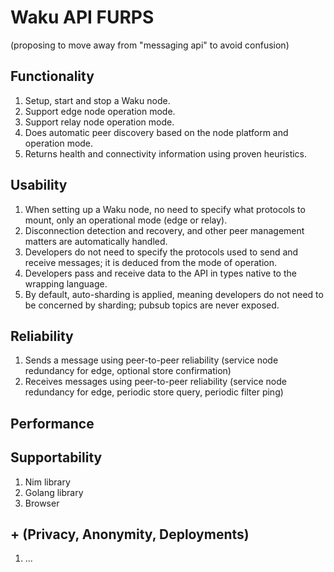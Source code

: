 # Waku API FURPS

(proposing to move away from "messaging api" to avoid confusion)

## Functionality

1. Setup, start and stop a Waku node.
2. Support edge node operation mode.
3. Support relay node operation mode.
4. Does automatic peer discovery based on the node platform and operation mode.
5. Returns health and connectivity information using proven heuristics.

## Usability

1. When setting up a Waku node, no need to specify what protocols to mount, only an operational mode (edge or relay).
2. Disconnection detection and recovery, and other peer management matters are automatically handled.
3. Developers do not need to specify the protocols used to send and receive messages; it is deduced from the mode of operation.
4. Developers pass and receive data to the API in types native to the wrapping language.
5. By default, auto-sharding is applied, meaning developers do not need to be concerned by sharding; pubsub topics are never exposed.

## Reliability

1. Sends a message using peer-to-peer reliability (service node redundancy for edge, optional store confirmation)
2. Receives messages using peer-to-peer reliability (service node redundancy for edge, periodic store query, periodic filter ping)

## Performance

## Supportability

1. Nim library
2. Golang library
3. Browser

## + (Privacy, Anonymity, Deployments)

1. ...